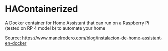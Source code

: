 # HAContainerized
A Docker container for Home Assistant that can run on a Raspberry Pi  (tested on RP 4 model b) to automate your home

Source: https://www.manelrodero.com/blog/instalacion-de-home-assistant-en-docker
